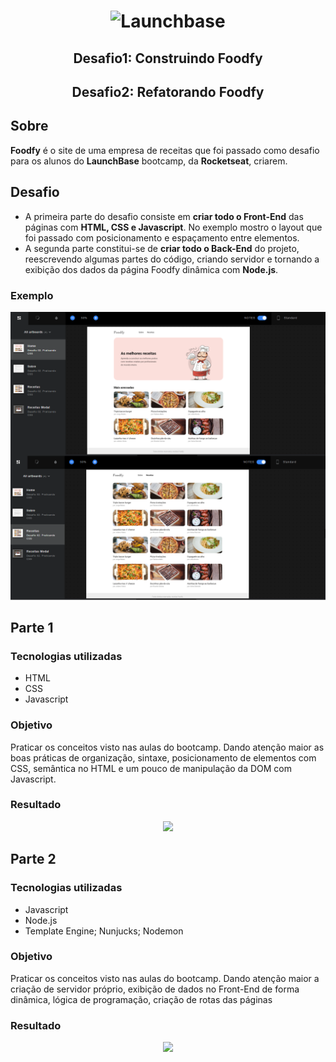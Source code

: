 <h1 align="center">
    <img alt="Launchbase" src="https://storage.googleapis.com/golden-wind/bootcamp-launchbase/logo.png" width="300px"/>
</h1>
<h2 align="center">Desafio1: Construindo Foodfy</h2>
<h2 align="center">Desafio2: Refatorando Foodfy</h2>

## Sobre 

**Foodfy** é o site de uma empresa de receitas que foi passado como desafio para os alunos do **LaunchBase** bootcamp, da **Rocketseat**, criarem.

## Desafio

- A primeira parte do desafio consiste em **criar todo o Front-End** das páginas com **HTML, CSS e Javascript**. No exemplo mostro o layout que foi passado com posicionamento e espaçamento entre elementos.
- A segunda parte constitui-se de **criar todo o Back-End** do projeto, reescrevendo algumas partes do código, criando servidor e tornando a exibição dos dados da página Foodfy dinâmica com **Node.js**.

### Exemplo

<img src="public/readme/project-image.png" width="550">

## Parte 1
### Tecnologias utilizadas
- HTML
- CSS
- Javascript

### Objetivo 

Praticar os conceitos visto nas aulas do bootcamp. Dando atenção
maior as boas práticas de organização, sintaxe, posicionamento de 
elementos com CSS, semântica no HTML e um pouco de manipulação
da DOM com Javascript.

### Resultado

<p align="center">
<img src="public/readme/foodfy.gif" width="650">
</p>

## Parte 2
### Tecnologias utilizadas
- Javascript
- Node.js
- Template Engine; Nunjucks; Nodemon

### Objetivo 

Praticar os conceitos visto nas aulas do bootcamp. Dando atenção
maior a criação de servidor próprio, exibição de dados no Front-End de forma dinâmica, lógica de programação, criação de rotas das páginas 

### Resultado

<p align="center">
<img src="public/readme/foodfy2.gif" width="650">
</p>
